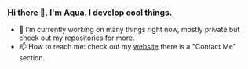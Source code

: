 ### Hi there 👋, I'm Aqua. I develop cool things.

- 🔭 I’m currently working on many things right now, mostly private but check out my repositories for more.
- 📫 How to reach me: check out my [website](https://www.aquaplays.net/) there is a "Contact Me" section.
